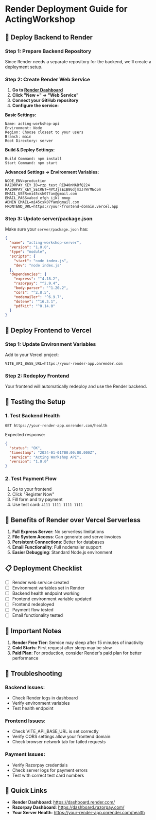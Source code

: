 # Render Deployment Guide for ActingWorkshop

## 🚀 Deploy Backend to Render

### Step 1: Prepare Backend Repository
Since Render needs a separate repository for the backend, we'll create a deployment setup.

### Step 2: Create Render Web Service

1. **Go to [Render Dashboard](https://dashboard.render.com/)**
2. **Click "New +" → "Web Service"**
3. **Connect your GitHub repository**
4. **Configure the service:**

**Basic Settings:**
```
Name: acting-workshop-api
Environment: Node
Region: Choose closest to your users
Branch: main
Root Directory: server
```

**Build & Deploy Settings:**
```
Build Command: npm install
Start Command: npm start
```

**Advanced Settings → Environment Variables:**
```
NODE_ENV=production
RAZORPAY_KEY_ID=rzp_test_RED40nMABfQ224
RAZORPAY_KEY_SECRET=4VtJjsEIB8GdjmzJrWrMEo5m
EMAIL_USER=mi45csk07fan@gmail.com
EMAIL_PASS=abcd efgh ijkl mnop
ADMIN_EMAIL=mi45csk07fan@gmail.com
FRONTEND_URL=https://your-frontend-domain.vercel.app
```

### Step 3: Update server/package.json

Make sure your `server/package.json` has:
```json
{
  "name": "acting-workshop-server",
  "version": "1.0.0",
  "type": "module",
  "scripts": {
    "start": "node index.js",
    "dev": "node index.js"
  },
  "dependencies": {
    "express": "^4.18.2",
    "razorpay": "^2.9.4",
    "body-parser": "^1.20.2",
    "cors": "^2.8.5",
    "nodemailer": "^6.9.7",
    "dotenv": "^16.3.1",
    "pdfkit": "^0.14.0"
  }
}
```

## 🎯 Deploy Frontend to Vercel

### Step 1: Update Environment Variables
Add to your Vercel project:
```
VITE_API_BASE_URL=https://your-render-app.onrender.com
```

### Step 2: Redeploy Frontend
Your frontend will automatically redeploy and use the Render backend.

## 🧪 Testing the Setup

### 1. Test Backend Health
```
GET https://your-render-app.onrender.com/health
```

Expected response:
```json
{
  "status": "OK",
  "timestamp": "2024-01-01T00:00:00.000Z",
  "service": "Acting Workshop API",
  "version": "1.0.0"
}
```

### 2. Test Payment Flow
1. Go to your frontend
2. Click "Register Now"
3. Fill form and try payment
4. Use test card: `4111 1111 1111 1111`

## 🔧 Benefits of Render over Vercel Serverless

1. **Full Express Server**: No serverless limitations
2. **File System Access**: Can generate and serve invoices
3. **Persistent Connections**: Better for databases
4. **Email Functionality**: Full nodemailer support
5. **Easier Debugging**: Standard Node.js environment

## 📋 Deployment Checklist

- [ ] Render web service created
- [ ] Environment variables set in Render
- [ ] Backend health endpoint working
- [ ] Frontend environment variable updated
- [ ] Frontend redeployed
- [ ] Payment flow tested
- [ ] Email functionality tested

## 🚨 Important Notes

1. **Render Free Tier**: Service may sleep after 15 minutes of inactivity
2. **Cold Starts**: First request after sleep may be slow
3. **Paid Plan**: For production, consider Render's paid plan for better performance

## 🐛 Troubleshooting

### Backend Issues:
- Check Render logs in dashboard
- Verify environment variables
- Test health endpoint

### Frontend Issues:
- Check VITE_API_BASE_URL is set correctly
- Verify CORS settings allow your frontend domain
- Check browser network tab for failed requests

### Payment Issues:
- Verify Razorpay credentials
- Check server logs for payment errors
- Test with correct test card numbers

## 🔗 Quick Links

- **Render Dashboard**: https://dashboard.render.com/
- **Razorpay Dashboard**: https://dashboard.razorpay.com/
- **Your Server Health**: https://your-render-app.onrender.com/health